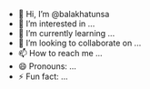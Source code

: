 - 👋 Hi, I’m @balakhatunsa
- 👀 I’m interested in ...
- 🌱 I’m currently learning ...
- 💞️ I’m looking to collaborate on ...
- 📫 How to reach me ...
- 😄 Pronouns: ...
- ⚡ Fun fact: ...

<!---
balakhatunsa/balakhatunsa is a ✨ special ✨ repository because its `README.md` (this file) appears on your GitHub profile.
You can click the Preview link to take a look at your changes.
--->
